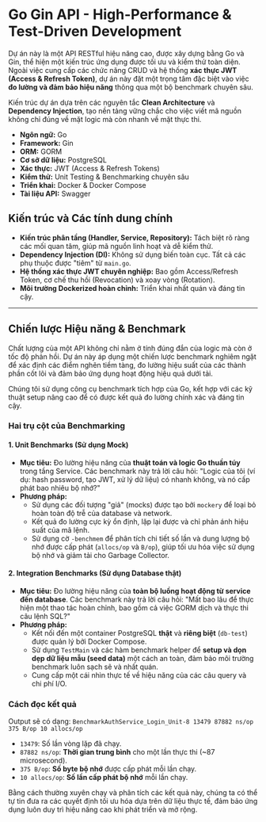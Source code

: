# Go Gin API - High-Performance & Test-Driven Development

Dự án này là một API RESTful hiệu năng cao, được xây dựng bằng Go và Gin, thể hiện một kiến trúc ứng dụng được tối ưu và kiểm thử toàn diện. Ngoài việc cung cấp các chức năng CRUD và hệ thống **xác thực JWT (Access & Refresh Token)**, dự án này đặt một trọng tâm đặc biệt vào việc **đo lường và đảm bảo hiệu năng** thông qua một bộ benchmark chuyên sâu.

Kiến trúc dự án dựa trên các nguyên tắc **Clean Architecture** và **Dependency Injection**, tạo nền tảng vững chắc cho việc viết mã nguồn không chỉ đúng về mặt logic mà còn nhanh về mặt thực thi.

- **Ngôn ngữ:** Go
- **Framework:** Gin
- **ORM:** GORM
- **Cơ sở dữ liệu:** PostgreSQL
- **Xác thực:** JWT (Access & Refresh Tokens)
- **Kiểm thử:** Unit Testing & Benchmarking chuyên sâu
- **Triển khai:** Docker & Docker Compose
- **Tài liệu API:** Swagger

## Kiến trúc và Các tính dung chính

- **Kiến trúc phân tầng (Handler, Service, Repository):** Tách biệt rõ ràng các mối quan tâm, giúp mã nguồn linh hoạt và dễ kiểm thử.
- **Dependency Injection (DI):** Không sử dụng biến toàn cục. Tất cả các phụ thuộc được "tiêm" từ `main.go`.
- **Hệ thống xác thực JWT chuyên nghiệp:** Bao gồm Access/Refresh Token, cơ chế thu hồi (Revocation) và xoay vòng (Rotation).
- **Môi trường Dockerized hoàn chỉnh:** Triển khai nhất quán và đáng tin cậy.

---

## Chiến lược Hiệu năng & Benchmark

Chất lượng của một API không chỉ nằm ở tính đúng đắn của logic mà còn ở tốc độ phản hồi. Dự án này áp dụng một chiến lược benchmark nghiêm ngặt để xác định các điểm nghẽn tiềm tàng, đo lường hiệu suất của các thành phần cốt lõi và đảm bảo ứng dụng hoạt động hiệu quả dưới tải.

Chúng tôi sử dụng công cụ benchmark tích hợp của Go, kết hợp với các kỹ thuật setup nâng cao để có được kết quả đo lường chính xác và đáng tin cậy.

### Hai trụ cột của Benchmarking

#### 1. Unit Benchmarks (Sử dụng Mock)

- **Mục tiêu:** Đo lường hiệu năng của **thuật toán và logic Go thuần túy** trong tầng Service. Các benchmark này trả lời câu hỏi: "Logic của tôi (ví dụ: hash password, tạo JWT, xử lý dữ liệu) có nhanh không, và nó cấp phát bao nhiêu bộ nhớ?"
- **Phương pháp:**
  - Sử dụng các đối tượng "giả" (mocks) được tạo bởi `mockery` để loại bỏ hoàn toàn độ trễ của database và network.
  - Kết quả đo lường cực kỳ ổn định, lặp lại được và chỉ phản ánh hiệu suất của mã lệnh.
  - Sử dụng cờ `-benchmem` để phân tích chi tiết số lần và dung lượng bộ nhớ được cấp phát (`allocs/op` và `B/op`), giúp tối ưu hóa việc sử dụng bộ nhớ và giảm tải cho Garbage Collector.

#### 2. Integration Benchmarks (Sử dụng Database thật)

- **Mục tiêu:** Đo lường hiệu năng của **toàn bộ luồng hoạt động từ service đến database**. Các benchmark này trả lời câu hỏi: "Mất bao lâu để thực hiện một thao tác hoàn chỉnh, bao gồm cả việc GORM dịch và thực thi câu lệnh SQL?"
- **Phương pháp:**
  - Kết nối đến một container PostgreSQL **thật** và **riêng biệt** (`db-test`) được quản lý bởi Docker Compose.
  - Sử dụng `TestMain` và các hàm benchmark helper để **setup và dọn dẹp dữ liệu mẫu (seed data)** một cách an toàn, đảm bảo môi trường benchmark luôn sạch sẽ và nhất quán.
  - Cung cấp một cái nhìn thực tế về hiệu năng của các câu query và chi phí I/O.

### Cách đọc kết quả

Output sẽ có dạng:
`BenchmarkAuthService_Login_Unit-8 13479 87882 ns/op 375 B/op 10 allocs/op`

- `13479`: Số lần vòng lặp đã chạy.
- `87882 ns/op`: **Thời gian trung bình** cho một lần thực thi (~87 microsecond).
- `375 B/op`: **Số byte bộ nhớ** được cấp phát mỗi lần chạy.
- `10 allocs/op`: **Số lần cấp phát bộ nhớ** mỗi lần chạy.

Bằng cách thường xuyên chạy và phân tích các kết quả này, chúng ta có thể tự tin đưa ra các quyết định tối ưu hóa dựa trên dữ liệu thực tế, đảm bảo ứng dụng luôn duy trì hiệu năng cao khi phát triển và mở rộng.
